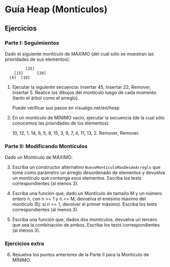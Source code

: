 # Guía Heap (Montículos)
## Ejercicios
### Parte I: Seguimientos

Dado el siguiente montículo de MÁXIMO (del cual sólo se muestran las prioridades de sus elementos):
```
         [25]
    [15]      [20]
  [6]  [10]
```

1. Ejecutar la siguiente secuencia: Insertar 45, Insertar 22, Remover, Insertar 5. Realice los dibujos del montículo luego de cada momento (tanto el árbol como el arreglo).

   Puede verificar sus pasos en visualgo.net/en/heap

2. En un montículo de MÍNIMO vacío, ejecutar la secuencia (de la cual sólo conocemos las prioridades de los elementos):

   10, 12, 1, 14, 6, 5, 8, 15, 3, 9, 7, 4, 11, 13, 2. Remover, Remover.


### Parte II: Modificando Montículos

Dado un Montículo de MÁXIMO:

3. Escriba un constructor alternativo `NuevoMonticuloMaxDesdeArreglo` que tome como parámetro un arreglo desordenado de elementos y devuelva un montículo que contenga esos elementos. Escriba los tests correspondientes (al menos 3).

4. Escriba una función que, dado un Montículo de tamaño M y un número entero n, con n >= 1 y n <= M,
devuelva el enésimo máximo del montículo (Ej: si n == 1, devolver el primer máximo). Escriba los tests correspondientes (al menos 3).

5. Escriba una función que, dados dos montículos, devuelva un tercero que sea la combinación de ambos. Escriba los tests correspondientes (al menos 3).

### Ejercicios extra

6. Resuelva los puntos anteriores de la Parte II para la Montículo de MÍNIMO.

